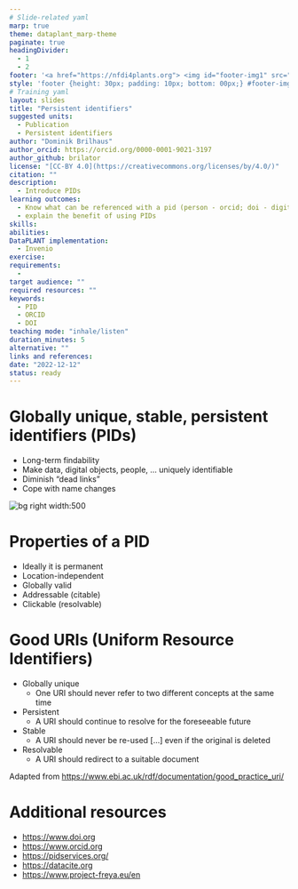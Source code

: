 ```yaml
---
# Slide-related yaml
marp: true
theme: dataplant_marp-theme
paginate: true
headingDivider: 
  - 1
  - 2
footer: '<a href="https://nfdi4plants.org"> <img id="footer-img1" src="../../images/_logos/DataPLANT/DataPLANT_logo_square_bg_transparent.svg"></a> <a href="https://creativecommons.org/licenses/by/4.0/"><img id="footer-img2" src="../../images/_logos/CreativeCommons/by.svg"> </a>'
style: 'footer {height: 30px; padding: 10px; bottom: 00px;} #footer-img1 {height: 30px; padding-left: 0px;} #footer-img2 {height: 20px; padding-left: 20px; opacity: 0.5;}'
# Training yaml
layout: slides
title: "Persistent identifiers"
suggested units: 
  - Publication
  - Persistent identifiers  
author: "Dominik Brilhaus"
author_orcid: https://orcid.org/0000-0001-9021-3197
author_github: brilator
license: "[CC-BY 4.0](https://creativecommons.org/licenses/by/4.0/)"
citation: ""
description:
  - Introduce PIDs
learning outcomes:
  - Know what can be referenced with a pid (person - orcid; doi - digital objects)
  - explain the benefit of using PIDs
skills:
abilities:
DataPLANT implementation:
  - Invenio
exercise:
requirements:
  - 
target audience: ""
required resources: ""
keywords:
  - PID
  - ORCID
  - DOI
teaching mode: "inhale/listen"
duration_minutes: 5
alternative: ""
links and references:
date: "2022-12-12"
status: ready
---
```



# Globally unique, stable, persistent identifiers (PIDs)

* Long-term findability
* Make data, digital objects, people, … uniquely identifiable
* Diminish “dead links”
* Cope with name changes

![bg right width:500](../../images/pid_collage.drawio.svg)

<!--"Diminish "dead links"?": Follow the two links at the bottom and look for the own institute. GRID links back to ROR and on the ROR website the GRID identifier is shown but no longer clickable. At least they refer to each other.-->

<!--Here the specific exercise, e.g. exercise_003_PID_CEPLAS.md can be done coming back to the URI slide below. Understand DOIs as specific URIs within the Handle System. -->

<!-- ################# -->
<!-- Source to slide(s) -->
<!-- ../../bricks/brick001_PID_basics1.md -->
<!-- ################# -->


# Properties of a PID

- Ideally it is permanent
- Location-independent
- Globally valid
- Addressable (citable)
- Clickable (resolvable)
<!-- ################# -->
<!-- Source to slide(s) -->
<!-- ../../bricks/brick002_PID_basics2.md -->
<!-- ################# -->


# Good URIs (Uniform Resource Identifiers)

- Globally unique
  - One URI should never refer to two different concepts at the same time
- Persistent
  - A URI should continue to resolve for the foreseeable future
- Stable
  - A URI should never be re-used [...] even if the original is deleted
- Resolvable
  - A URI should redirect to a suitable document

Adapted from https://www.ebi.ac.uk/rdf/documentation/good_practice_uri/
<!-- ################# -->
<!-- Source to slide(s) -->
<!-- ../../bricks/brick003_PID_URI.md -->
<!-- ################# -->


# Additional resources

- https://www.doi.org
- https://www.orcid.org
- https://pidservices.org/
- https://datacite.org
- https://www.project-freya.eu/en

<!-- ################# -->
<!-- Source to slide(s) -->
<!-- ../../bricks/brick004_PID_links.md -->
<!-- ################# -->

